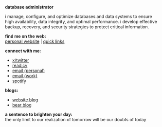 
**database administrator**

i manage, configure, and optimize databases and data systems to ensure high availability, data integrity, and optimal performance. i develop effective backup, recovery, and security strategies to protect critical information.

**find me on the web:**<br>
[personal website](https://yuricunha.com/?utm_source=github.com) | [quick links](https://links.yuricunha.com)

**connect with me:**<br>
- [x/twitter](https://twitter.com/isyuricunha)  
- [read.cv](https://read.cv/isyuricunha)  
- [email (personal)](mailto:me@yuricunha.com)  
- [email (work)](mailto:contact@yuricunha.com)  
- [spotify](https://open.spotify.com/user/22wrcoowop6hb63heywvtaypy?si=e1e818483a1a43a1)

**blogs:**<br>
- [website blog](https://yuricunha.com/blog/?utm_source=github.com)  
- [bear blog](https://yuricunha.bearblog.dev/)

**a sentence to brighten your day:**<br>
    the only limit to our realization of tomorrow will be our doubts of today
